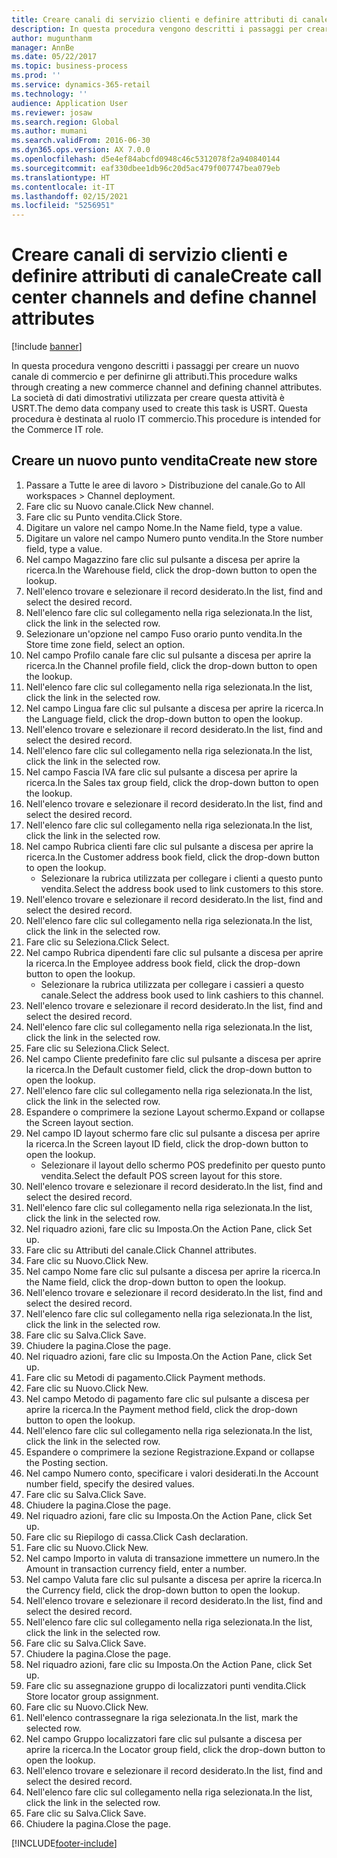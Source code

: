 ```yaml
---
title: Creare canali di servizio clienti e definire attributi di canale
description: In questa procedura vengono descritti i passaggi per creare un nuovo canale e per definirne gli attributi.
author: mugunthanm
manager: AnnBe
ms.date: 05/22/2017
ms.topic: business-process
ms.prod: ''
ms.service: dynamics-365-retail
ms.technology: ''
audience: Application User
ms.reviewer: josaw
ms.search.region: Global
ms.author: mumani
ms.search.validFrom: 2016-06-30
ms.dyn365.ops.version: AX 7.0.0
ms.openlocfilehash: d5e4ef84abcfd0948c46c5312078f2a940840144
ms.sourcegitcommit: eaf330dbee1db96c20d5ac479f007747bea079eb
ms.translationtype: HT
ms.contentlocale: it-IT
ms.lasthandoff: 02/15/2021
ms.locfileid: "5256951"
---
```

# <a name="create-call-center-channels-and-define-channel-attributes"></a><span data-ttu-id="f9c1d-103">Creare canali di servizio clienti e definire attributi di canale</span><span class="sxs-lookup"><span data-stu-id="f9c1d-103">Create call center channels and define channel attributes</span></span>

[!include [banner](../includes/banner.md)]

<span data-ttu-id="f9c1d-104">In questa procedura vengono descritti i passaggi per creare un nuovo canale di commercio e per definirne gli attributi.</span><span class="sxs-lookup"><span data-stu-id="f9c1d-104">This procedure walks through creating a new commerce channel and defining channel attributes.</span></span> <span data-ttu-id="f9c1d-105">La società di dati dimostrativi utilizzata per creare questa attività è USRT.</span><span class="sxs-lookup"><span data-stu-id="f9c1d-105">The demo data company used to create this task is USRT.</span></span> <span data-ttu-id="f9c1d-106">Questa procedura è destinata al ruolo IT commercio.</span><span class="sxs-lookup"><span data-stu-id="f9c1d-106">This procedure is intended for the Commerce IT role.</span></span>


## <a name="create-new-store"></a><span data-ttu-id="f9c1d-107">Creare un nuovo punto vendita</span><span class="sxs-lookup"><span data-stu-id="f9c1d-107">Create new store</span></span>
1. <span data-ttu-id="f9c1d-108">Passare a Tutte le aree di lavoro > Distribuzione del canale.</span><span class="sxs-lookup"><span data-stu-id="f9c1d-108">Go to All workspaces > Channel deployment.</span></span>
2. <span data-ttu-id="f9c1d-109">Fare clic su Nuovo canale.</span><span class="sxs-lookup"><span data-stu-id="f9c1d-109">Click New channel.</span></span>
3. <span data-ttu-id="f9c1d-110">Fare clic su Punto vendita.</span><span class="sxs-lookup"><span data-stu-id="f9c1d-110">Click Store.</span></span>
4. <span data-ttu-id="f9c1d-111">Digitare un valore nel campo Nome.</span><span class="sxs-lookup"><span data-stu-id="f9c1d-111">In the Name field, type a value.</span></span>
5. <span data-ttu-id="f9c1d-112">Digitare un valore nel campo Numero punto vendita.</span><span class="sxs-lookup"><span data-stu-id="f9c1d-112">In the Store number field, type a value.</span></span>
6. <span data-ttu-id="f9c1d-113">Nel campo Magazzino fare clic sul pulsante a discesa per aprire la ricerca.</span><span class="sxs-lookup"><span data-stu-id="f9c1d-113">In the Warehouse field, click the drop-down button to open the lookup.</span></span>
7. <span data-ttu-id="f9c1d-114">Nell'elenco trovare e selezionare il record desiderato.</span><span class="sxs-lookup"><span data-stu-id="f9c1d-114">In the list, find and select the desired record.</span></span>
8. <span data-ttu-id="f9c1d-115">Nell'elenco fare clic sul collegamento nella riga selezionata.</span><span class="sxs-lookup"><span data-stu-id="f9c1d-115">In the list, click the link in the selected row.</span></span>
9. <span data-ttu-id="f9c1d-116">Selezionare un'opzione nel campo Fuso orario punto vendita.</span><span class="sxs-lookup"><span data-stu-id="f9c1d-116">In the Store time zone field, select an option.</span></span>
10. <span data-ttu-id="f9c1d-117">Nel campo Profilo canale fare clic sul pulsante a discesa per aprire la ricerca.</span><span class="sxs-lookup"><span data-stu-id="f9c1d-117">In the Channel profile field, click the drop-down button to open the lookup.</span></span>
11. <span data-ttu-id="f9c1d-118">Nell'elenco fare clic sul collegamento nella riga selezionata.</span><span class="sxs-lookup"><span data-stu-id="f9c1d-118">In the list, click the link in the selected row.</span></span>
12. <span data-ttu-id="f9c1d-119">Nel campo Lingua fare clic sul pulsante a discesa per aprire la ricerca.</span><span class="sxs-lookup"><span data-stu-id="f9c1d-119">In the Language field, click the drop-down button to open the lookup.</span></span>
13. <span data-ttu-id="f9c1d-120">Nell'elenco trovare e selezionare il record desiderato.</span><span class="sxs-lookup"><span data-stu-id="f9c1d-120">In the list, find and select the desired record.</span></span>
14. <span data-ttu-id="f9c1d-121">Nell'elenco fare clic sul collegamento nella riga selezionata.</span><span class="sxs-lookup"><span data-stu-id="f9c1d-121">In the list, click the link in the selected row.</span></span>
15. <span data-ttu-id="f9c1d-122">Nel campo Fascia IVA fare clic sul pulsante a discesa per aprire la ricerca.</span><span class="sxs-lookup"><span data-stu-id="f9c1d-122">In the Sales tax group field, click the drop-down button to open the lookup.</span></span>
16. <span data-ttu-id="f9c1d-123">Nell'elenco trovare e selezionare il record desiderato.</span><span class="sxs-lookup"><span data-stu-id="f9c1d-123">In the list, find and select the desired record.</span></span>
17. <span data-ttu-id="f9c1d-124">Nell'elenco fare clic sul collegamento nella riga selezionata.</span><span class="sxs-lookup"><span data-stu-id="f9c1d-124">In the list, click the link in the selected row.</span></span>
18. <span data-ttu-id="f9c1d-125">Nel campo Rubrica clienti fare clic sul pulsante a discesa per aprire la ricerca.</span><span class="sxs-lookup"><span data-stu-id="f9c1d-125">In the Customer address book field, click the drop-down button to open the lookup.</span></span>
    * <span data-ttu-id="f9c1d-126">Selezionare la rubrica utilizzata per collegare i clienti a questo punto vendita.</span><span class="sxs-lookup"><span data-stu-id="f9c1d-126">Select the address book used to link customers to this store.</span></span>  
19. <span data-ttu-id="f9c1d-127">Nell'elenco trovare e selezionare il record desiderato.</span><span class="sxs-lookup"><span data-stu-id="f9c1d-127">In the list, find and select the desired record.</span></span>
20. <span data-ttu-id="f9c1d-128">Nell'elenco fare clic sul collegamento nella riga selezionata.</span><span class="sxs-lookup"><span data-stu-id="f9c1d-128">In the list, click the link in the selected row.</span></span>
21. <span data-ttu-id="f9c1d-129">Fare clic su Seleziona.</span><span class="sxs-lookup"><span data-stu-id="f9c1d-129">Click Select.</span></span>
22. <span data-ttu-id="f9c1d-130">Nel campo Rubrica dipendenti fare clic sul pulsante a discesa per aprire la ricerca.</span><span class="sxs-lookup"><span data-stu-id="f9c1d-130">In the Employee address book field, click the drop-down button to open the lookup.</span></span>
    * <span data-ttu-id="f9c1d-131">Selezionare la rubrica utilizzata per collegare i cassieri a questo canale.</span><span class="sxs-lookup"><span data-stu-id="f9c1d-131">Select the address book used to link cashiers to this channel.</span></span>  
23. <span data-ttu-id="f9c1d-132">Nell'elenco trovare e selezionare il record desiderato.</span><span class="sxs-lookup"><span data-stu-id="f9c1d-132">In the list, find and select the desired record.</span></span>
24. <span data-ttu-id="f9c1d-133">Nell'elenco fare clic sul collegamento nella riga selezionata.</span><span class="sxs-lookup"><span data-stu-id="f9c1d-133">In the list, click the link in the selected row.</span></span>
25. <span data-ttu-id="f9c1d-134">Fare clic su Seleziona.</span><span class="sxs-lookup"><span data-stu-id="f9c1d-134">Click Select.</span></span>
26. <span data-ttu-id="f9c1d-135">Nel campo Cliente predefinito fare clic sul pulsante a discesa per aprire la ricerca.</span><span class="sxs-lookup"><span data-stu-id="f9c1d-135">In the Default customer field, click the drop-down button to open the lookup.</span></span>
27. <span data-ttu-id="f9c1d-136">Nell'elenco fare clic sul collegamento nella riga selezionata.</span><span class="sxs-lookup"><span data-stu-id="f9c1d-136">In the list, click the link in the selected row.</span></span>
28. <span data-ttu-id="f9c1d-137">Espandere o comprimere la sezione Layout schermo.</span><span class="sxs-lookup"><span data-stu-id="f9c1d-137">Expand or collapse the Screen layout section.</span></span>
29. <span data-ttu-id="f9c1d-138">Nel campo ID layout schermo fare clic sul pulsante a discesa per aprire la ricerca.</span><span class="sxs-lookup"><span data-stu-id="f9c1d-138">In the Screen layout ID field, click the drop-down button to open the lookup.</span></span>
    * <span data-ttu-id="f9c1d-139">Selezionare il layout dello schermo POS predefinito per questo punto vendita.</span><span class="sxs-lookup"><span data-stu-id="f9c1d-139">Select the default POS screen layout for this store.</span></span>  
30. <span data-ttu-id="f9c1d-140">Nell'elenco trovare e selezionare il record desiderato.</span><span class="sxs-lookup"><span data-stu-id="f9c1d-140">In the list, find and select the desired record.</span></span>
31. <span data-ttu-id="f9c1d-141">Nell'elenco fare clic sul collegamento nella riga selezionata.</span><span class="sxs-lookup"><span data-stu-id="f9c1d-141">In the list, click the link in the selected row.</span></span>
32. <span data-ttu-id="f9c1d-142">Nel riquadro azioni, fare clic su Imposta.</span><span class="sxs-lookup"><span data-stu-id="f9c1d-142">On the Action Pane, click Set up.</span></span>
33. <span data-ttu-id="f9c1d-143">Fare clic su Attributi del canale.</span><span class="sxs-lookup"><span data-stu-id="f9c1d-143">Click Channel attributes.</span></span>
34. <span data-ttu-id="f9c1d-144">Fare clic su Nuovo.</span><span class="sxs-lookup"><span data-stu-id="f9c1d-144">Click New.</span></span>
35. <span data-ttu-id="f9c1d-145">Nel campo Nome fare clic sul pulsante a discesa per aprire la ricerca.</span><span class="sxs-lookup"><span data-stu-id="f9c1d-145">In the Name field, click the drop-down button to open the lookup.</span></span>
36. <span data-ttu-id="f9c1d-146">Nell'elenco trovare e selezionare il record desiderato.</span><span class="sxs-lookup"><span data-stu-id="f9c1d-146">In the list, find and select the desired record.</span></span>
37. <span data-ttu-id="f9c1d-147">Nell'elenco fare clic sul collegamento nella riga selezionata.</span><span class="sxs-lookup"><span data-stu-id="f9c1d-147">In the list, click the link in the selected row.</span></span>
38. <span data-ttu-id="f9c1d-148">Fare clic su Salva.</span><span class="sxs-lookup"><span data-stu-id="f9c1d-148">Click Save.</span></span>
39. <span data-ttu-id="f9c1d-149">Chiudere la pagina.</span><span class="sxs-lookup"><span data-stu-id="f9c1d-149">Close the page.</span></span>
40. <span data-ttu-id="f9c1d-150">Nel riquadro azioni, fare clic su Imposta.</span><span class="sxs-lookup"><span data-stu-id="f9c1d-150">On the Action Pane, click Set up.</span></span>
41. <span data-ttu-id="f9c1d-151">Fare clic su Metodi di pagamento.</span><span class="sxs-lookup"><span data-stu-id="f9c1d-151">Click Payment methods.</span></span>
42. <span data-ttu-id="f9c1d-152">Fare clic su Nuovo.</span><span class="sxs-lookup"><span data-stu-id="f9c1d-152">Click New.</span></span>
43. <span data-ttu-id="f9c1d-153">Nel campo Metodo di pagamento fare clic sul pulsante a discesa per aprire la ricerca.</span><span class="sxs-lookup"><span data-stu-id="f9c1d-153">In the Payment method field, click the drop-down button to open the lookup.</span></span>
44. <span data-ttu-id="f9c1d-154">Nell'elenco fare clic sul collegamento nella riga selezionata.</span><span class="sxs-lookup"><span data-stu-id="f9c1d-154">In the list, click the link in the selected row.</span></span>
45. <span data-ttu-id="f9c1d-155">Espandere o comprimere la sezione Registrazione.</span><span class="sxs-lookup"><span data-stu-id="f9c1d-155">Expand or collapse the Posting section.</span></span>
46. <span data-ttu-id="f9c1d-156">Nel campo Numero conto, specificare i valori desiderati.</span><span class="sxs-lookup"><span data-stu-id="f9c1d-156">In the Account number field, specify the desired values.</span></span>
47. <span data-ttu-id="f9c1d-157">Fare clic su Salva.</span><span class="sxs-lookup"><span data-stu-id="f9c1d-157">Click Save.</span></span>
48. <span data-ttu-id="f9c1d-158">Chiudere la pagina.</span><span class="sxs-lookup"><span data-stu-id="f9c1d-158">Close the page.</span></span>
49. <span data-ttu-id="f9c1d-159">Nel riquadro azioni, fare clic su Imposta.</span><span class="sxs-lookup"><span data-stu-id="f9c1d-159">On the Action Pane, click Set up.</span></span>
50. <span data-ttu-id="f9c1d-160">Fare clic su Riepilogo di cassa.</span><span class="sxs-lookup"><span data-stu-id="f9c1d-160">Click Cash declaration.</span></span>
51. <span data-ttu-id="f9c1d-161">Fare clic su Nuovo.</span><span class="sxs-lookup"><span data-stu-id="f9c1d-161">Click New.</span></span>
52. <span data-ttu-id="f9c1d-162">Nel campo Importo in valuta di transazione immettere un numero.</span><span class="sxs-lookup"><span data-stu-id="f9c1d-162">In the Amount in transaction currency field, enter a number.</span></span>
53. <span data-ttu-id="f9c1d-163">Nel campo Valuta fare clic sul pulsante a discesa per aprire la ricerca.</span><span class="sxs-lookup"><span data-stu-id="f9c1d-163">In the Currency field, click the drop-down button to open the lookup.</span></span>
54. <span data-ttu-id="f9c1d-164">Nell'elenco trovare e selezionare il record desiderato.</span><span class="sxs-lookup"><span data-stu-id="f9c1d-164">In the list, find and select the desired record.</span></span>
55. <span data-ttu-id="f9c1d-165">Nell'elenco fare clic sul collegamento nella riga selezionata.</span><span class="sxs-lookup"><span data-stu-id="f9c1d-165">In the list, click the link in the selected row.</span></span>
56. <span data-ttu-id="f9c1d-166">Fare clic su Salva.</span><span class="sxs-lookup"><span data-stu-id="f9c1d-166">Click Save.</span></span>
57. <span data-ttu-id="f9c1d-167">Chiudere la pagina.</span><span class="sxs-lookup"><span data-stu-id="f9c1d-167">Close the page.</span></span>
58. <span data-ttu-id="f9c1d-168">Nel riquadro azioni, fare clic su Imposta.</span><span class="sxs-lookup"><span data-stu-id="f9c1d-168">On the Action Pane, click Set up.</span></span>
59. <span data-ttu-id="f9c1d-169">Fare clic su assegnazione gruppo di localizzatori punti vendita.</span><span class="sxs-lookup"><span data-stu-id="f9c1d-169">Click Store locator group assignment.</span></span>
60. <span data-ttu-id="f9c1d-170">Fare clic su Nuovo.</span><span class="sxs-lookup"><span data-stu-id="f9c1d-170">Click New.</span></span>
61. <span data-ttu-id="f9c1d-171">Nell'elenco contrassegnare la riga selezionata.</span><span class="sxs-lookup"><span data-stu-id="f9c1d-171">In the list, mark the selected row.</span></span>
62. <span data-ttu-id="f9c1d-172">Nel campo Gruppo localizzatori fare clic sul pulsante a discesa per aprire la ricerca.</span><span class="sxs-lookup"><span data-stu-id="f9c1d-172">In the Locator group field, click the drop-down button to open the lookup.</span></span>
63. <span data-ttu-id="f9c1d-173">Nell'elenco trovare e selezionare il record desiderato.</span><span class="sxs-lookup"><span data-stu-id="f9c1d-173">In the list, find and select the desired record.</span></span>
64. <span data-ttu-id="f9c1d-174">Nell'elenco fare clic sul collegamento nella riga selezionata.</span><span class="sxs-lookup"><span data-stu-id="f9c1d-174">In the list, click the link in the selected row.</span></span>
65. <span data-ttu-id="f9c1d-175">Fare clic su Salva.</span><span class="sxs-lookup"><span data-stu-id="f9c1d-175">Click Save.</span></span>
66. <span data-ttu-id="f9c1d-176">Chiudere la pagina.</span><span class="sxs-lookup"><span data-stu-id="f9c1d-176">Close the page.</span></span>



[!INCLUDE[footer-include](../../includes/footer-banner.md)]